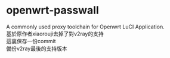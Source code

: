 # openwrt-passwall
A commonly used proxy toolchain for Openwrt LuCI Application.  
基於原作者xiaorouji去掉了對v2ray的支持  
這裏保存一份commit  
備份v2ray最後的支持版本  
